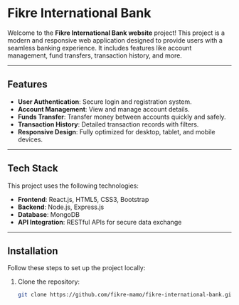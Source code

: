 # Fikre International Bank

Welcome to the **Fikre International Bank website** project! This project is a modern and responsive web application designed to provide users with a seamless banking experience. It includes features like account management, fund transfers, transaction history, and more.

---

## Features

- **User Authentication**: Secure login and registration system.
- **Account Management**: View and manage account details.
- **Funds Transfer**: Transfer money between accounts quickly and safely.
- **Transaction History**: Detailed transaction records with filters.
- **Responsive Design**: Fully optimized for desktop, tablet, and mobile devices.

---

## Tech Stack

This project uses the following technologies:

- **Frontend**: React.js, HTML5, CSS3, Bootstrap
- **Backend**: Node.js, Express.js
- **Database**: MongoDB
- **API Integration**: RESTful APIs for secure data exchange

---

## Installation

Follow these steps to set up the project locally:

1. Clone the repository:
   ```bash
   git clone https://github.com/fikre-mamo/fikre-international-bank.git
